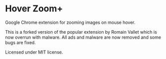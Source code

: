 Hover Zoom+
===========

Google Chrome extension for zooming images on mouse hover.

This is a forked version of the popular extension by Romain Vallet which is now overrun with malware. All ads and malware are now removed and some bugs are fixed.

Licensed under MIT license.
